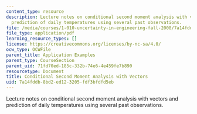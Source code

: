 ```yaml
---
content_type: resource
description: Lecture notes on conditional second moment analysis with vectors and
  prediction of daily temperatures using several past observations.
file: /media/courses/1-010-uncertainty-in-engineering-fall-2008/7a14fddb8bd2ed123205fdf3bfdfd5eb_app_16.pdf
file_type: application/pdf
learning_resource_types: []
license: https://creativecommons.org/licenses/by-nc-sa/4.0/
ocw_type: OCWFile
parent_title: Application Examples
parent_type: CourseSection
parent_uid: 71fd70ed-185c-332b-74e6-4e459fe7b890
resourcetype: Document
title: Conditional Second Moment Analysis with Vectors
uid: 7a14fddb-8bd2-ed12-3205-fdf3bfdfd5eb
---
```

Lecture notes on conditional second moment analysis with vectors and prediction of daily temperatures using several past observations.